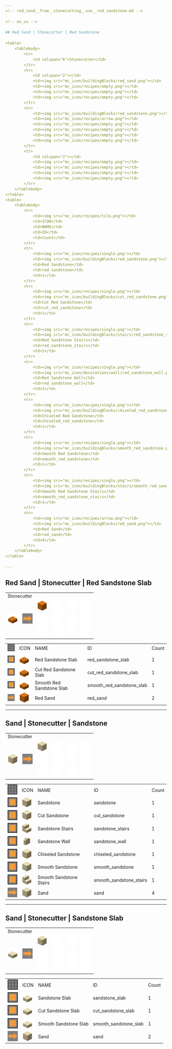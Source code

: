 ```yaml
---
<!-- red_sand__from__stonecutting__use__red_sandstone.md -->

<!-- en_us -->

## Red Sand | Stonecutter | Red Sandstone

<table>
	<tablebody>
		<tr>
			<td colspan="6">Stonecutter</td>
		</tr>
		<tr>
			<td colspan="2"></td>
			<td><img src="mc_icon/buildingBlocks/red_sand.png"></td>
			<td><img src="mc_icon/recipes/empty.png"></td>
			<td><img src="mc_icon/recipes/empty.png"></td>
			<td><img src="mc_icon/recipes/empty.png"></td>
		</tr>
		<tr>
			<td><img src="mc_icon/buildingBlocks/red_sandstone.png"></td>
			<td><img src="mc_icon/recipes/arrow.png"></td>
			<td><img src="mc_icon/recipes/empty.png"></td>
			<td><img src="mc_icon/recipes/empty.png"></td>
			<td><img src="mc_icon/recipes/empty.png"></td>
			<td><img src="mc_icon/recipes/empty.png"></td>
		</tr>
		<tr>
			<td colspan="2"></td>
			<td><img src="mc_icon/recipes/empty.png"></td>
			<td><img src="mc_icon/recipes/empty.png"></td>
			<td><img src="mc_icon/recipes/empty.png"></td>
			<td><img src="mc_icon/recipes/empty.png"></td>
		</tr>
	</tablebody>
</table>
<table>
	<tablebody>
		<tr>
			<td><img src="mc_icon/recipes/tile.png"></td>
			<td>ICON</td>
			<td>NAME</td>
			<td>ID</td>
			<td>Count</td>
		</tr>
		<tr>
			<td><img src="mc_icon/recipes/single.png"></td>
			<td><img src="mc_icon/buildingBlocks/red_sandstone.png"></td>
			<td>Red Sandstone</td>
			<td>red_sandstone</td>
			<td>1</td>
		</tr>
		<tr>
			<td><img src="mc_icon/recipes/single.png"></td>
			<td><img src="mc_icon/buildingBlocks/cut_red_sandstone.png"></td>
			<td>Cut Red Sandstone</td>
			<td>cut_red_sandstone</td>
			<td>1</td>
		</tr>
		<tr>
			<td><img src="mc_icon/recipes/single.png"></td>
			<td><img src="mc_icon/buildingBlocks/stairs/red_sandstone_stairs.png"></td>
			<td>Red Sandstone Stairs</td>
			<td>red_sandstone_stairs</td>
			<td>1</td>
		</tr>
		<tr>
			<td><img src="mc_icon/recipes/single.png"></td>
			<td><img src="mc_icon/decorations/wall/red_sandstone_wall.png"></td>
			<td>Red Sandstone Wall</td>
			<td>red_sandstone_wall</td>
			<td>1</td>
		</tr>
		<tr>
			<td><img src="mc_icon/recipes/single.png"></td>
			<td><img src="mc_icon/buildingBlocks/chiseled_red_sandstone.png"></td>
			<td>Chiseled Red Sandstone</td>
			<td>chiseled_red_sandstone</td>
			<td>1</td>
		</tr>
		<tr>
			<td><img src="mc_icon/recipes/single.png"></td>
			<td><img src="mc_icon/buildingBlocks/smooth_red_sandstone.png"></td>
			<td>Smooth Red Sandstone</td>
			<td>smooth_red_sandstone</td>
			<td>1</td>
		</tr>
		<tr>
			<td><img src="mc_icon/recipes/single.png"></td>
			<td><img src="mc_icon/buildingBlocks/stairs/smooth_red_sandstone_stairs.png"></td>
			<td>Smooth Red Sandstone Stairs</td>
			<td>smooth_red_sandstone_stairs</td>
			<td>1</td>
		</tr>
		<tr>
			<td><img src="mc_icon/recipes/arrow.png"></td>
			<td><img src="mc_icon/buildingBlocks/red_sand.png"></td>
			<td>Red Sand</td>
			<td>red_sand</td>
			<td>4</td>
		</tr>
	</tablebody>
</table>

---
```

<!-- red_sand__from__stonecutting__use__red_sandstone_slab.md -->

<!-- en_us -->

## Red Sand | Stonecutter | Red Sandstone Slab

<table>
	<tablebody>
		<tr>
			<td colspan="6">Stonecutter</td>
		</tr>
		<tr>
			<td colspan="2"></td>
			<td><img src="mc_icon/buildingBlocks/red_sand.png"></td>
			<td><img src="mc_icon/recipes/empty.png"></td>
			<td><img src="mc_icon/recipes/empty.png"></td>
			<td><img src="mc_icon/recipes/empty.png"></td>
		</tr>
		<tr>
			<td><img src="mc_icon/buildingBlocks/slab/red_sandstone_slab.png"></td>
			<td><img src="mc_icon/recipes/arrow.png"></td>
			<td><img src="mc_icon/recipes/empty.png"></td>
			<td><img src="mc_icon/recipes/empty.png"></td>
			<td><img src="mc_icon/recipes/empty.png"></td>
			<td><img src="mc_icon/recipes/empty.png"></td>
		</tr>
		<tr>
			<td colspan="2"></td>
			<td><img src="mc_icon/recipes/empty.png"></td>
			<td><img src="mc_icon/recipes/empty.png"></td>
			<td><img src="mc_icon/recipes/empty.png"></td>
			<td><img src="mc_icon/recipes/empty.png"></td>
		</tr>
	</tablebody>
</table>
<table>
	<tablebody>
		<tr>
			<td><img src="mc_icon/recipes/tile.png"></td>
			<td>ICON</td>
			<td>NAME</td>
			<td>ID</td>
			<td>Count</td>
		</tr>
		<tr>
			<td><img src="mc_icon/recipes/single.png"></td>
			<td><img src="mc_icon/buildingBlocks/slab/red_sandstone_slab.png"></td>
			<td>Red Sandstone Slab</td>
			<td>red_sandstone_slab</td>
			<td>1</td>
		</tr>
		<tr>
			<td><img src="mc_icon/recipes/single.png"></td>
			<td><img src="mc_icon/buildingBlocks/slab/cut_red_sandstone_slab.png"></td>
			<td>Cut Red Sandstone Slab</td>
			<td>cut_red_sandstone_slab</td>
			<td>1</td>
		</tr>
		<tr>
			<td><img src="mc_icon/recipes/single.png"></td>
			<td><img src="mc_icon/buildingBlocks/slab/smooth_red_sandstone_slab.png"></td>
			<td>Smooth Red Sandstone Slab</td>
			<td>smooth_red_sandstone_slab</td>
			<td>1</td>
		</tr>
		<tr>
			<td><img src="mc_icon/recipes/arrow.png"></td>
			<td><img src="mc_icon/buildingBlocks/red_sand.png"></td>
			<td>Red Sand</td>
			<td>red_sand</td>
			<td>2</td>
		</tr>
	</tablebody>
</table>

---
<!-- sand__from__stonecutting__use__sandstone.md -->

<!-- en_us -->

## Sand | Stonecutter | Sandstone

<table>
	<tablebody>
		<tr>
			<td colspan="6">Stonecutter</td>
		</tr>
		<tr>
			<td colspan="2"></td>
			<td><img src="mc_icon/buildingBlocks/sand.png"></td>
			<td><img src="mc_icon/recipes/empty.png"></td>
			<td><img src="mc_icon/recipes/empty.png"></td>
			<td><img src="mc_icon/recipes/empty.png"></td>
		</tr>
		<tr>
			<td><img src="mc_icon/buildingBlocks/sandstone.png"></td>
			<td><img src="mc_icon/recipes/arrow.png"></td>
			<td><img src="mc_icon/recipes/empty.png"></td>
			<td><img src="mc_icon/recipes/empty.png"></td>
			<td><img src="mc_icon/recipes/empty.png"></td>
			<td><img src="mc_icon/recipes/empty.png"></td>
		</tr>
		<tr>
			<td colspan="2"></td>
			<td><img src="mc_icon/recipes/empty.png"></td>
			<td><img src="mc_icon/recipes/empty.png"></td>
			<td><img src="mc_icon/recipes/empty.png"></td>
			<td><img src="mc_icon/recipes/empty.png"></td>
		</tr>
	</tablebody>
</table>
<table>
	<tablebody>
		<tr>
			<td><img src="mc_icon/recipes/tile.png"></td>
			<td>ICON</td>
			<td>NAME</td>
			<td>ID</td>
			<td>Count</td>
		</tr>
		<tr>
			<td><img src="mc_icon/recipes/single.png"></td>
			<td><img src="mc_icon/buildingBlocks/sandstone.png"></td>
			<td>Sandstone</td>
			<td>sandstone</td>
			<td>1</td>
		</tr>
		<tr>
			<td><img src="mc_icon/recipes/single.png"></td>
			<td><img src="mc_icon/buildingBlocks/cut_sandstone.png"></td>
			<td>Cut Sandstone</td>
			<td>cut_sandstone</td>
			<td>1</td>
		</tr>
		<tr>
			<td><img src="mc_icon/recipes/single.png"></td>
			<td><img src="mc_icon/buildingBlocks/stairs/sandstone_stairs.png"></td>
			<td>Sandstone Stairs</td>
			<td>sandstone_stairs</td>
			<td>1</td>
		</tr>
		<tr>
			<td><img src="mc_icon/recipes/single.png"></td>
			<td><img src="mc_icon/decorations/wall/sandstone_wall.png"></td>
			<td>Sandstone Wall</td>
			<td>sandstone_wall</td>
			<td>1</td>
		</tr>
		<tr>
			<td><img src="mc_icon/recipes/single.png"></td>
			<td><img src="mc_icon/buildingBlocks/chiseled_sandstone.png"></td>
			<td>Chiseled Sandstone</td>
			<td>chiseled_sandstone</td>
			<td>1</td>
		</tr>
		<tr>
			<td><img src="mc_icon/recipes/single.png"></td>
			<td><img src="mc_icon/buildingBlocks/smooth_sandstone.png"></td>
			<td>Smooth Sandstone</td>
			<td>smooth_sandstone</td>
			<td>1</td>
		</tr>
		<tr>
			<td><img src="mc_icon/recipes/single.png"></td>
			<td><img src="mc_icon/buildingBlocks/stairs/smooth_sandstone_stairs.png"></td>
			<td>Smooth Sandstone Stairs</td>
			<td>smooth_sandstone_stairs</td>
			<td>1</td>
		</tr>
		<tr>
			<td><img src="mc_icon/recipes/arrow.png"></td>
			<td><img src="mc_icon/buildingBlocks/sand.png"></td>
			<td>Sand</td>
			<td>sand</td>
			<td>4</td>
		</tr>
	</tablebody>
</table>

---
<!-- sand__from__stonecutting__use__sandstone_slab.md -->

<!-- en_us -->

## Sand | Stonecutter | Sandstone Slab

<table>
	<tablebody>
		<tr>
			<td colspan="6">Stonecutter</td>
		</tr>
		<tr>
			<td colspan="2"></td>
			<td><img src="mc_icon/buildingBlocks/sand.png"></td>
			<td><img src="mc_icon/recipes/empty.png"></td>
			<td><img src="mc_icon/recipes/empty.png"></td>
			<td><img src="mc_icon/recipes/empty.png"></td>
		</tr>
		<tr>
			<td><img src="mc_icon/buildingBlocks/slab/sandstone_slab.png"></td>
			<td><img src="mc_icon/recipes/arrow.png"></td>
			<td><img src="mc_icon/recipes/empty.png"></td>
			<td><img src="mc_icon/recipes/empty.png"></td>
			<td><img src="mc_icon/recipes/empty.png"></td>
			<td><img src="mc_icon/recipes/empty.png"></td>
		</tr>
		<tr>
			<td colspan="2"></td>
			<td><img src="mc_icon/recipes/empty.png"></td>
			<td><img src="mc_icon/recipes/empty.png"></td>
			<td><img src="mc_icon/recipes/empty.png"></td>
			<td><img src="mc_icon/recipes/empty.png"></td>
		</tr>
	</tablebody>
</table>
<table>
	<tablebody>
		<tr>
			<td><img src="mc_icon/recipes/tile.png"></td>
			<td>ICON</td>
			<td>NAME</td>
			<td>ID</td>
			<td>Count</td>
		</tr>
		<tr>
			<td><img src="mc_icon/recipes/single.png"></td>
			<td><img src="mc_icon/buildingBlocks/slab/sandstone_slab.png"></td>
			<td>Sandstone Slab</td>
			<td>sandstone_slab</td>
			<td>1</td>
		</tr>
		<tr>
			<td><img src="mc_icon/recipes/single.png"></td>
			<td><img src="mc_icon/buildingBlocks/slab/cut_sandstone_slab.png"></td>
			<td>Cut Sandstone Slab</td>
			<td>cut_sandstone_slab</td>
			<td>1</td>
		</tr>
		<tr>
			<td><img src="mc_icon/recipes/single.png"></td>
			<td><img src="mc_icon/buildingBlocks/slab/smooth_sandstone_slab.png"></td>
			<td>Smooth Sandstone Slab</td>
			<td>smooth_sandstone_slab</td>
			<td>1</td>
		</tr>
		<tr>
			<td><img src="mc_icon/recipes/arrow.png"></td>
			<td><img src="mc_icon/buildingBlocks/sand.png"></td>
			<td>Sand</td>
			<td>sand</td>
			<td>2</td>
		</tr>
	</tablebody>
</table>

